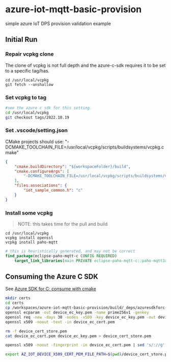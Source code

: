 # azure-iot-mqtt-basic-provision
simple azure IoT DPS provision validation example


## Initial Run

### Repair vcpkg clone
The clone of vcpkg is not full depth and the azure-c-sdk requires it to be set to a specific tag/has.

```
cd /usr/local/vcpkg
git fetch --unshallow
```

### Set vcpkg to tag

```bash
#see the azure c sdk for this setting.
cd /usr/local/vcpkg
git checkout tags/2022.10.19

```


### Set .vscode/setting.json
CMake projects should use: "-DCMAKE_TOOLCHAIN_FILE=/usr/local/vcpkg/scripts/buildsystems/vcpkg.cmake"

```json
{
    "cmake.buildDirectory": "${workspaceFolder}/build",
    "cmake.configureArgs": [
        "-DCMAKE_TOOLCHAIN_FILE=/usr/local/vcpkg/scripts/buildsystems/vcpkg.cmake"
    ],
    "files.associations": {
        "iot_sample_common.h": "c"
    }
}
```


### Install some vcpkg

>NOTE: this takes time for the pull and build
```
cd /usr/local/vcpkg
vcpkg install openssl
vcpkg install paho-mqtt
```

```cmake
# this is heuristically generated, and may not be correct
find_package(eclipse-paho-mqtt-c CONFIG REQUIRED)
    target_link_libraries(main PRIVATE eclipse-paho-mqtt-c::paho-mqtt3a-static eclipse-paho-mqtt-c::paho-mqtt3c-static eclipse-paho-mqtt-c::paho-mqtt3as-static eclipse-paho-mqtt-c::paho-mqtt3cs-static)
```



## Consuming the Azure C SDK

See [Azure SDK for C: consume with cmake](https://github.com/Azure/azure-sdk-for-c#consume-sdk-for-c-as-dependency-with-cmake)


```bash
mkdir certs
cd certs
cp /workspaces/azure-iot-mqtt-basic-provision/build/_deps/azuresdkforc-src/sdk/samples/iot/x509_config.cfg .
openssl ecparam -out device_ec_key.pem -name prime256v1 -genkey
openssl req -new -days 30 -nodes -x509 -key device_ec_key.pem -out device_ec_cert.pem -extensions client_auth -config x509_config.cfg -subj "/CN=paho-sample-device1"
openssl x509 -noout -text -in device_ec_cert.pem

rm -f device_cert_store.pem
cat device_ec_cert.pem device_ec_key.pem > device_cert_store.pem

openssl x509 -noout -fingerprint -in device_ec_cert.pem | sed 's/://g'| sed 's/\(SHA1 Fingerprint=\)//g' | tee fingerprint.txt

export AZ_IOT_DEVICE_X509_CERT_PEM_FILE_PATH=$(pwd)/device_cert_store.pem

```

